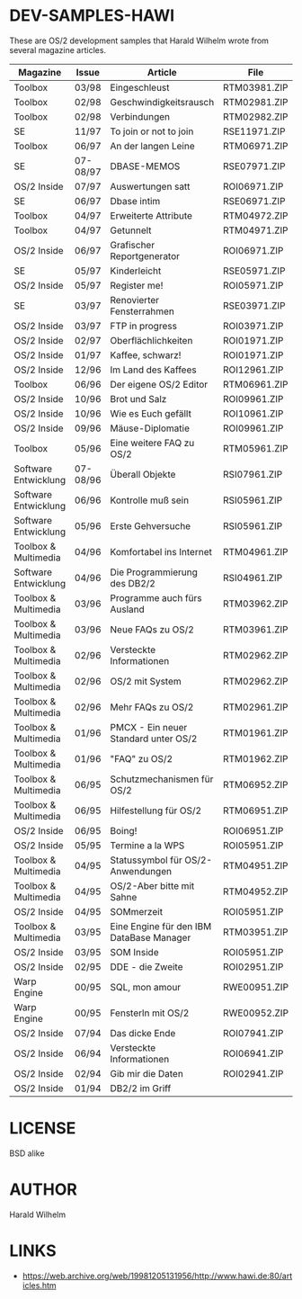 # DEV-SAMPLES-HAWI
These are OS/2 development samples that Harald Wilhelm wrote from several magazine articles. 


Magazine|Issue|Article|File
------------ | -------------| -------------| -------------
|Toolbox	|03/98| Eingeschleust|RTM03981.ZIP
|Toolbox	|02/98|Geschwindigkeitsrausch|RTM02981.ZIP
|Toolbox | 02/98| Verbindungen |RTM02982.ZIP
|SE		|                  11/97|	    To join or not to join  |RSE11971.ZIP
|Toolbox	|	              06/97	|    An der langen Leine     |RTM06971.ZIP
|SE	|	                  07-08/97|	DBASE-MEMOS             |RSE07971.ZIP
|OS/2 Inside|		          07/97|	    Auswertungen satt       |ROI06971.ZIP
|SE		  |               06/97|	    Dbase intim             |RSE06971.ZIP
|Toolbox|		              04/97|	    Erweiterte Attribute    |RTM04972.ZIP
|Toolbox|		              04/97| 	  Getunnelt               |RTM04971.ZIP
|OS/2 Inside|		          06/97|	    Grafischer Reportgenerator  |ROI06971.ZIP
|SE		    |              05/97|	    Kinderleicht            |RSE05971.ZIP
|OS/2 Inside|		          05/97|	    Register me!            |ROI05971.ZIP
|SE	       |             03/97|	    Renovierter Fensterrahmen |RSE03971.ZIP
|OS/2 Inside	|            03/97|	    FTP in progress         |ROI03971.ZIP
|OS/2 Inside|	            02/97|	    Oberflächlichkeiten     |ROI01971.ZIP
|OS/2 Inside	|            01/97|	    Kaffee, schwarz!        |ROI01971.ZIP
|OS/2 Inside|	            12/96	|    Im Land des Kaffees     |ROI12961.ZIP
|Toolbox	   |             06/96|	    Der eigene OS/2 Editor  |RTM06961.ZIP
|OS/2 Inside	|            10/96|	    Brot und Salz           |ROI09961.ZIP
|OS/2 Inside|	            10/96|	    Wie es Euch gefällt     |ROI10961.ZIP
|OS/2 Inside|	            09/96|	    Mäuse-Diplomatie        |ROI09961.ZIP
|Toolbox|	                05/96|	    Eine weitere FAQ zu OS/2  |RTM05961.ZIP
|Software Entwicklung|	  07-08/96|	Überall Objekte         |RSI07961.ZIP
|Software Entwicklung|	  06/96|	    Kontrolle muß sein      |RSI05961.ZIP
|Software Entwicklung|	  05/96|	    Erste Gehversuche       |RSI05961.ZIP
|Toolbox & Multimedia|	  04/96|	    Komfortabel ins Internet  |RTM04961.ZIP
|Software Entwicklung|	  04/96|	    Die Programmierung des DB2/2  |RSI04961.ZIP
|Toolbox & Multimedia|	  03/96|	    Programme auch fürs Ausland   |RTM03962.ZIP
|Toolbox & Multimedia|	  03/96|	    Neue FAQs zu OS/2          |RTM03961.ZIP
|Toolbox & Multimedia|	  02/96|	    Versteckte Informationen   |RTM02962.ZIP
|Toolbox & Multimedia|	  02/96|	    OS/2 mit System            |RTM02962.ZIP
|Toolbox & Multimedia|	  02/96|	    Mehr FAQs zu OS/2          |RTM02961.ZIP
|Toolbox & Multimedia|	  01/96|	    PMCX - Ein neuer Standard unter OS/2  |RTM01961.ZIP
|Toolbox & Multimedia|	  01/96	|    "FAQ" zu OS/2              |RTM01962.ZIP
|Toolbox & Multimedia|	  06/95|	    Schutzmechanismen für OS/2  |RTM06952.ZIP
Toolbox & Multimedia|	  06/95	|    Hilfestellung für OS/2      |RTM06951.ZIP
|OS/2 Inside|	            06/95|	    Boing!                      |ROI06951.ZIP
|OS/2 Inside|	            05/95|	    Termine a la WPS            |ROI05951.ZIP
|Toolbox & Multimedia	|  04/95|	    Statussymbol für OS/2-Anwendungen |RTM04951.ZIP
|Toolbox & Multimedia|	  04/95|	    OS/2-Aber bitte mit Sahne   |RTM04952.ZIP
|OS/2 Inside|	            04/95	|    SOMmerzeit                  |ROI05951.ZIP
|Toolbox & Multimedia|	  03/95|    Eine Engine für den IBM DataBase Manager  |RTM03951.ZIP
|OS/2 Inside|	            03/95|	    SOM Inside                  |ROI05951.ZIP
|OS/2 Inside|	            02/95|	    DDE - die Zweite            |ROI02951.ZIP
|Warp Engine|	            00/95|	    SQL, mon amour              |RWE00951.ZIP
|Warp Engine|	            00/95|	    Fensterln mit OS/2          |RWE00952.ZIP
|OS/2 Inside|	            07/94|	    Das dicke Ende              |ROI07941.ZIP
|OS/2 Inside|	            06/94|	    Versteckte Informationen    |ROI06941.ZIP
|OS/2 Inside|             02/94|	    Gib mir die Daten           |ROI02941.ZIP
|OS/2 Inside |            01/94|      DB2/2 im Griff|             |ROI02941.ZIP

LICENSE
===============
BSD alike

AUTHOR
===============
Harald Wilhelm

LINKS
===============
* https://web.archive.org/web/19981205131956/http://www.hawi.de:80/articles.htm
